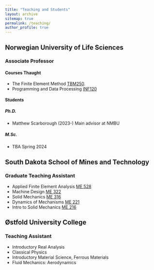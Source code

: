 ```yaml
---
title: "Teaching and Students"
layout: archive
sitemap: true
permalink: /teaching/
author_profile: true
---
```


## Norwegian University of Life Sciences

### Associate Professor

#### Courses Thaught
- The Finite Element Method [TBM250](https://www.nmbu.no/course/TBM250). 
- Programming and Data Processing [INF120](https://www.nmbu.no/course/INF120)

#### Students 

##### Ph.D.
- Matthew Scarborough (2023-) Main advisor at NMBU 

##### M.Sc.
- TBA Spring 2024


## South Dakota School of Mines and Technology

### Graduate Teaching Assistant

- Applied Finite Element Analysis [ME 528](https://ecatalog.sdsmt.edu/preview_course_nopop.php?catoid=13&coid=16230)
- Machine Design [ME 322](https://ecatalog.sdsmt.edu/preview_course_nopop.php?catoid=8&coid=9956)
- Solid Mechanics [ME 316](https://ecatalog.sdsmt.edu/preview_course_nopop.php?catoid=14&coid=18304)
- Dynamics of Mechanisms [ME 221](https://ecatalog.sdsmt.edu/preview_course_nopop.php?catoid=8&coid=9950)
- Intro to Solid Mechanics [ME 216](https://ecatalog.sdsmt.edu/preview_course_nopop.php?catoid=14&coid=18298)


## Østfold University College

### Teaching Assistant

- Introductory Real Analysis
- Classical Physics
- Introductory Material Science, Ferrous Materials
- Fluid Mechanics: Aerodynamics
